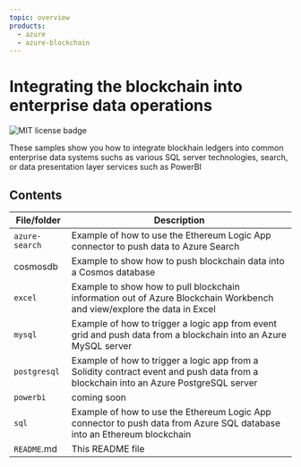 ```yaml
---
topic: overview
products:
  - azure
  - azure-blockchain	
---
```


# Integrating the blockchain into enterprise data operations

![MIT license badge](https://img.shields.io/badge/license-MIT-green.svg)

These samples show you how to integrate blockhain ledgers into common enterprise data systems suchs as various SQL server technologies, search, or data presentation layer services such as PowerBI

## Contents

| File/folder | Description |
|-------------|-------------|
| `azure-search` | Example of how to use the Ethereum Logic App connector to push data to Azure Search |
| cosmosdb               | Example to show how to push blockchain data into a Cosmos database |
| `excel` | Example to show how to pull blockchain information out of Azure Blockchain Workbench and view/explore the data in Excel |
| `mysql` | Example of how to trigger a logic app from event grid and push data from a blockchain into an Azure MySQL server |
| `postgresql` | Example of how to trigger a logic app from a Solidity contract event and push data from a blockchain into an Azure PostgreSQL server |
| `powerbi` | coming soon |
| `sql` | Example of how to use the Ethereum Logic App connector to push data from Azure SQL database into an Ethereum blockchain |
| `README`.md | This README file |
